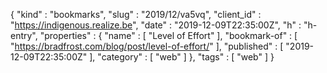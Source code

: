 {
  "kind" : "bookmarks",
  "slug" : "2019/12/va5vq",
  "client_id" : "https://indigenous.realize.be",
  "date" : "2019-12-09T22:35:00Z",
  "h" : "h-entry",
  "properties" : {
    "name" : [ "Level of Effort" ],
    "bookmark-of" : [ "https://bradfrost.com/blog/post/level-of-effort/" ],
    "published" : [ "2019-12-09T22:35:00Z" ],
    "category" : [ "web" ]
  },
  "tags" : [ "web" ]
}
